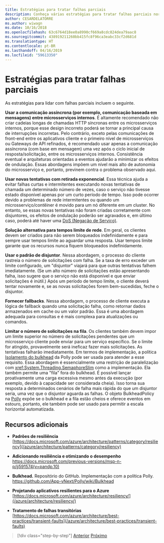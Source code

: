 ```yaml
---
title: Estratégias para tratar falhas parciais
description: Conheça várias estratégias para tratar falhas parciais normalmente.
author: CESARDELATORRE
ms.author: wiwagn
ms.date: 10/16/2018
ms.openlocfilehash: 63c6764d18ee0a8990cf669a8cdc824dea79aac8
ms.sourcegitcommit: 438919211260bb415fc8f96ca3eabc33cf2d681d
ms.translationtype: HT
ms.contentlocale: pt-BR
ms.lasthandoff: 04/16/2019
ms.locfileid: "59613350"
---
```

# <a name="strategies-to-handle-partial-failure"></a>Estratégias para tratar falhas parciais

As estratégias para lidar com falhas parciais incluem o seguinte.

**Usar a comunicação assíncrona (por exemplo, comunicação baseada em mensagens) entre microsserviços internos**. É altamente recomendado não criar cadeias longas de chamadas HTTP síncronas entre os microsserviços internos, porque esse design incorreto poderá se tornar a principal causa de interrupções incorretas. Pelo contrário, exceto pelas comunicações de front-end entre os aplicativos cliente e o primeiro nível de microsserviços ou Gateways de API refinados, é recomendado usar apenas a comunicação assíncrona (com base em mensagem) uma vez após o ciclo inicial de resposta/solicitação, entre os microsserviços internos. Consistência eventual e arquiteturas orientadas a eventos ajudarão a minimizar os efeitos de ondulação. Essas abordagens impõem um nível mais alto de autonomia do microsserviço e, portanto, previnem contra o problema observado aqui.

**Usar novas tentativas com retirada exponencial**. Essa técnica ajuda a evitar falhas curtas e intermitentes executando novas tentativas de chamada um determinado número de vezes, caso o serviço não tivesse estado disponível apenas por um curto período de tempo. Isso pode ocorrer devido a problemas de rede intermitentes ou quando um microsserviço/contêiner é movido para um nó diferente em um cluster. No entanto, se essas novas tentativas não foram criadas corretamente com disjuntores, os efeitos de ondulação poderão ser agravados e, em último caso, poderá até haver uma [DoS (Negação de Serviço)](https://en.wikipedia.org/wiki/Denial-of-service_attack).

**Solução alternativa para tempos limite de rede**. Em geral, os clientes devem ser criados para não serem bloqueados indefinidamente e para sempre usar tempos limite ao aguardar uma resposta. Usar tempos limite garante que os recursos nunca fiquem bloqueados indefinidamente.

**Usar o padrão de disjuntor**. Nessa abordagem, o processo do cliente rastreia o número de solicitações com falha. Se a taxa de erro exceder um limite configurado, um "disjuntor" viajará para que outras tentativas falhem imediatamente. (Se um alto número de solicitações estão apresentando falha, isso sugere que o serviço não está disponível e que enviar solicitações é inútil.) Após um período de tempo limite, o cliente deverá tentar novamente e, se as novas solicitações forem bem-sucedidas, feche o disjuntor.

**Fornecer fallbacks**. Nessa abordagem, o processo de cliente executa a lógica de fallback quando uma solicitação falha, como retornar dados armazenados em cache ou um valor padrão. Essa é uma abordagem adequada para consultas e é mais complexa para atualizações ou comandos.

**Limitar o número de solicitações na fila**. Os clientes também devem impor um limite superior no número de solicitações pendentes que um microsserviço cliente pode enviar para um serviço específico. Se o limite for atingido, provavelmente será ineficaz fazer mais solicitações. As tentativas falharão imediatamente. Em termos de implementação, a política [Isolamento do bulkhead](https://github.com/App-vNext/Polly/wiki/Bulkhead) da Polly pode ser usada para atender a esse requisito. Essa abordagem é essencialmente uma restrição de paralelização com <xref:System.Threading.SemaphoreSlim> como a implementação. Ela também permite uma "fila" fora do bulkhead. É possível lançar proativamente uma carga excessiva mesmo antes da execução (por exemplo, devido à capacidade ser considerada cheia). Isso torna sua resposta a determinados cenários de falha mais rápida do que um disjuntor seria, uma vez que o disjuntor aguarda as falhas. O objeto BulkheadPolicy na [Polly](http://www.thepollyproject.org/) expõe se o bulkhead e a fila estão cheios e oferece eventos em estouro, portanto, ele também pode ser usado para permitir a escala horizontal automatizada.

## <a name="additional-resources"></a>Recursos adicionais

- **Padrões de resiliência**\
  [https://docs.microsoft.com/azure/architecture/patterns/category/resiliency](/azure/architecture/patterns/category/resiliency)

- **Adicionando resiliência e otimizando o desempenho**\
  <https://docs.microsoft.com/previous-versions/msp-n-p/jj591574(v=pandp.10)>

- **Bulkhead.** Repositório do GitHub. Implementação com a política Polly.\
  <https://github.com/App-vNext/Polly/wiki/Bulkhead>

- **Projetando aplicativos resilientes para o Azure**\
  [https://docs.microsoft.com/azure/architecture/resiliency/](/azure/architecture/resiliency/)

- **Tratamento de falhas transitórias**\
  [https://docs.microsoft.com/azure/architecture/best-practices/transient-faults](/azure/architecture/best-practices/transient-faults)

>[!div class="step-by-step"]
>[Anterior](handle-partial-failure.md)
>[Próximo](implement-retries-exponential-backoff.md)
